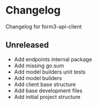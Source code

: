 # Changelog
Changelog for form3-api-client

## Unreleased
- Add endpoints internal package
- Add missing go.sum
- Add model builders unit tests
- Add model builders
- Add client base structure
- Add base development files
- Add initial project structure